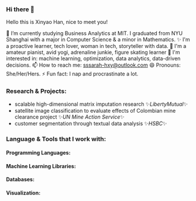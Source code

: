 ### Hi there 👋

<!--
**XinyaoHan/XinyaoHan** is a ✨ _special_ ✨ repository because its `README.md` (this file) appears on your GitHub profile.

Here are some ideas to get you started:

- 🔭 I’m currently working on ...
- 🌱 I’m currently learning ...
- 👯 I’m looking to collaborate on ...
- 🤔 I’m looking for help with ...
- 💬 Ask me about ...
- 📫 How to reach me: ...
- 😄 Pronouns: ...
- ⚡ Fun fact: ...
-->

Hello this is Xinyao Han, nice to meet you!

:school: I’m currently studying Business Analytics at MIT. I graduated from NYU Shanghai with a major in Computer Science & a minor in Mathematics. 
✨ I'm a proactive learner, tech lover, woman in tech, storyteller with data.
💛 I'm a amateur pianist, avid yogi, adrenaline junkie, figure skating learner
🌱 I'm interested in: machine learning, optimization, data analytics, data-driven decisions. 
📫 How to reach me: sssarah-hxy@outlook.com
😄 Pronouns: She/Her/Hers.
⚡ Fun fact: I nap and procrastinate a lot.

### Research & Projects:
* scalable high-dimensional matrix imputation research ✨_LibertyMutual_✨
* satellite image classification to evaluate effects of Colombian mine clearance project ✨_UN Mine Action Service_✨
* customer segmentation through textual data analysis ✨_HSBC_✨

### Language & Tools that I work with:
#### Programming Languages:
#### Machine Learning Libraries:
#### Databases:
#### Visualization:
